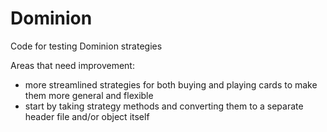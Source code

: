 # Dominion
Code for testing Dominion strategies

Areas that need improvement:
 - more streamlined strategies for both buying and playing cards to make them more general and flexible
 - start by taking strategy methods and converting them to a separate header file and/or object itself
